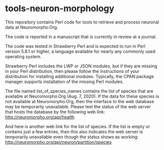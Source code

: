 # tools-neuron-morphology

This repository contains Perl code for tools to retrieve and process neuronal data at Neuromorpho.Org.

The code is reported in a manuscript that is currently in review at a journal.

The code was tested in Strawberry Perl and is expected to run in Perl version 5.8.1 or higher, a language available for nearly any commonly used operating system.

Strawberry Perl includes the LWP or JSON modules, but if they are missing in your Perl distribution, then please follow the instructions of your distribution for installing additional modules. Typically, the CPAN package manager supports installation of the missing Perl modules.

The file named list_of_species_names contains the list of species that are available at Neuromorpho.Org (Aug. 7, 2020). If the data for these species is not available at Neuromorpho.Org, then the interface to the web database may be temporarily unavailable. Please test the status of the web server that hosts the database by the following web link:
http://neuromorpho.org/api/health

And here is another web link for the list of species. If the list is empty or contains just a few entries, then this also indicates the web server is temporarily unavailable even though the status shows as working:
http://neuromorpho.org/api/neuron/partition/species
